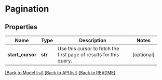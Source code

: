 # Pagination


## Properties
Name | Type | Description | Notes
------------ | ------------- | ------------- | -------------
**start_cursor** | **str** | Use this cursor to fetch the first page of results for this query. | [optional] 

[[Back to Model list]](../README.md#documentation-for-models) [[Back to API list]](../README.md#documentation-for-api-endpoints) [[Back to README]](../README.md)


